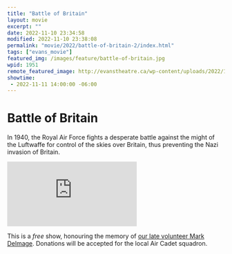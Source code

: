 ```yaml
---
title: "Battle of Britain"
layout: movie
excerpt: ""
date: 2022-11-10 23:34:58
modified: 2022-11-10 23:38:08
permalink: "movie/2022/battle-of-britain-2/index.html"
tags: ["evans_movie"]
featured_img: /images/feature/battle-of-britain.jpg
wpid: 1951
remote_featured_image: http://evanstheatre.ca/wp-content/uploads/2022/11/battle-of-britain.jpg
showtime: 
 - 2022-11-11 14:00:00 -06:00
---
```


# Battle of Britain

In 1940, the Royal Air Force fights a desperate battle against the might of the Luftwaffe for control of the skies over Britain, thus preventing the Nazi invasion of Britain.

<div class="iframe-wrapper">
<iframe class="wrapped-iframe" src="https://www.youtube.com/embed/4d86cHhp65Y" title="YouTube video player" frameborder="0" allow="accelerometer; autoplay; clipboard-write; encrypted-media; gyroscope; picture-in-picture; web-share" allowfullscreen></iframe>
</div>

This is a *free* show, honouring the memory of [our late volunteer Mark Delmage](https://evanstheatre.ca/2021/01/09/volunteer-mark-delmage-passes-away/). Donations will be accepted for the local Air Cadet squadron.